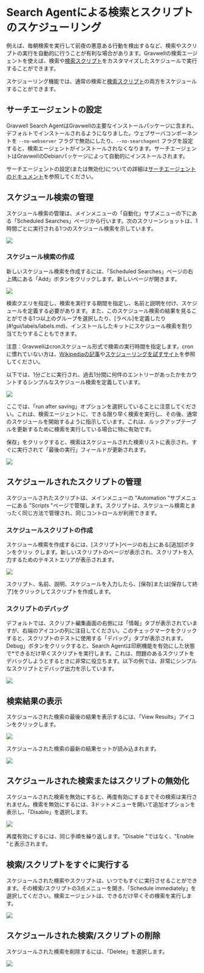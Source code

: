 # Search Agentによる検索とスクリプトのスケジューリング

例えば、毎朝検索を実行して前夜の悪意ある行動を検出するなど、検索やスクリプトの実行を自動的に行うことが有利な場合があります。Gravwellの検索エージェントを使えば、検索や[検索スクリプト](scriptingsearch.md)をカスタマイズしたスケジュールで実行することができます。

スケジューリング機能では、通常の検索と[検索スクリプト](scriptingsearch.md)の両方をスケジュールすることができます。

## サーチエージェントの設定

Gravwell Search AgentはGravwellの主要なインストールパッケージに含まれ、デフォルトでインストールされるようになりました。ウェブサーバコンポーネントを `--no-webserver` フラグで無効にしたり、`--no-searchagent` フラグを設定すると、検索エージェントがインストールされなくなります。サーチエージェントはGravwellのDebianパッケージによって自動的にインストールされます。

サーチエージェントの設定(または無効化)についての詳細は[サーチエージェントのドキュメント](searchagent.md)を参照してください。

## スケジュール検索の管理

スケジュール検索の管理は、メインメニューの「自動化」サブメニューの下にある「Scheduled Searches」ページから行います。次のスクリーンショットは、1時間ごとに実行される1つのスケジュール検索を示しています。

![](sched1.png)

### スケジュール検索の作成

新しいスケジュール検索を作成するには、「Scheduled Searches」ページの右上隅にある「Add」ボタンをクリックします。新しいページが開きます。

![](newsched.png)

検索クエリを指定し、検索を実行する期間を指定し、名前と説明を付け、スケジュールを定義する必要があります。また、このスケジュール検索の結果を見ることができる1つ以上のグループを選択したり、[ラベル]を定義したり(#!gui/labels/labels.md)、インストールしたキットにスケジュール検索を割り当てたりすることもできます。

注意：Gravwellはcronスケジュール形式で検索の実行時間を指定します。cronに慣れていない方は、[Wikipediaの記事](https://en.wikipedia.org/wiki/Cron)や[スケジューリングを試すサイト](https://cron.help/)を参照してください。

以下では、1分ごとに実行され、過去1分間に何件のエントリーがあったかをカウントするシンプルなスケジュール検索を定義しています。

![](countsearch.png)

ここでは、「run after saving」オプションを選択していることに注意してください。これは、検索エージェントに、できる限り早く検索を実行し、その後、通常のスケジュールを開始するように指示しています。これは、ルックアップテーブルを更新するために検索を実行している場合に特に有効です。

保存」をクリックすると、検索はスケジュールされた検索リストに表示され、すぐに実行されて「最後の実行」フィールドが更新されます。

![](lastrun.png)

## スケジュールされたスクリプトの管理

スケジュールされたスクリプトは、メインメニューの "Automation "サブメニューにある "Scripts "ページで管理します。スクリプトは、スケジュール検索とまったく同じ方法で管理され、同じコントロールが利用できます。

### スケジュールスクリプトの作成

スケジュール検索を作成するには、[スクリプト]ページの右上にある[追加]ボタンをクリッ クします。新しいスクリプトのページが表示され、スクリプトを入力するためのテキストエリアが表示されます。

![](newscript.png)

スクリプト、名前、説明、スケジュールを入力したら、[保存]または[保存して終了]をクリックしてスクリプトを作成します。

### スクリプトのデバッグ

デフォルトでは、スクリプト編集画面の右側には「情報」タブが表示されていますが、右端のアイコンの列に注目してください。このチェックマークをクリックすると、スクリプトのテストに使用する「デバッグ」タブが表示されます。Debug」ボタンをクリックすると、Search Agentは印刷機能を有効にした状態で*できるだけ早くスクリプトを実行します。これは、問題のあるスクリプトをデバッグしようとするときに非常に役立ちます。以下の例では、非常にシンプルなスクリプトとデバッグ出力を示しています。

![](debugscript.png)

## 検索結果の表示

スケジュールされた検索の最後の結果を表示するには、「View Results」アイコンをクリックします。

![](results.png)

スケジュールされた検索の最新の結果セットが読み込まれます。

![](results2.png)

## スケジュールされた検索またはスクリプトの無効化

スケジュールされた検索を無効にすると、再度有効にするまでその検索は実行されません。検索を無効にするには、3ドットメニューを開いて追加オプションを表示し、「Disable」を選択します。

![](disable.png)

再度有効にするには、同じ手順を繰り返します。"Disable "ではなく、"Enable "と表示されます。

## 検索/スクリプトをすぐに実行する

スケジュールされた検索やスクリプトは、いつでもすぐに実行させることができます。その検索/スクリプトの3点メニューを開き、「Schedule immediately」を選択してください。検索エージェントは、できるだけ早くその検索を実行します。

![](immediate.png)

## スケジュールされた検索/スクリプトの削除

スケジュールされた検索を削除するには、「Delete」を選択します。

![](delete.png)